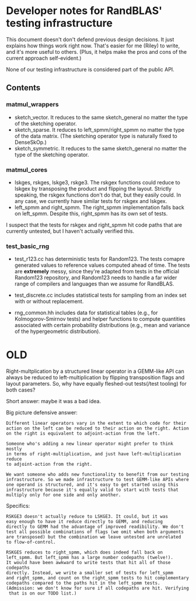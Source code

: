 # Developer notes for RandBLAS' testing infrastructure


This document doesn't don't defend previous design decisions.
It just explains how things work right now.
That's easier for me (Riley) to write, and it's more useful to others.
(Plus, it helps make the pros and cons of the current approach self-evident.)

None of our testing infrastructure is considered part of the public API.

## Contents

### matmul_wrappers

  * sketch_vector. It reduces to the same sketch_general no matter the type of the sketching operator.
  * sketch_sparse. It reduces to left_spmm/right_spmm no matter the type of the data matrix. (The
    sketching operator type is naturally fixed to DenseSkOp.)
  * sketch_symmetric. It reduces to the same sketch_general no matter the type of the sketching operator.

### matmul_cores

  * lskges, rskges, lskge3, rskge3. The rskgex functions could reduce to lskgex by transposing the
    product and flipping the layout. Strictly speaking, the rskgex functions don't do that, but they
    easily could. In any case, we currently have similar tests for rskgex and lskgex.
  * left_spmm and right_spmm. The right_spmm implementation falls back on left_spmm. Despite this,
    right_spmm has its own set of tests.

I suspect that the tests for rskgex and right_spmm hit code paths that are currently untested,
but I haven't actually verified this. 

### test_basic_rng

  * test_r123.cc has deterministic tests for Random123. The tests comapre generated values
    to reference values computed ahead of time. The tests are __extremely__ messy, since they're
    adapted from tests in the official Random123 repository, and Random123 needs to handle a far wider
    range of compilers and languages than we assume for RandBLAS.

  * test_discrete.cc includes statistical tests for sampling from an index set with or without
    replacement.

  * rng_common.hh includes data for statistical tables (e.g., for Kolmogorov-Smirnov tests) and helper
    functions to compute quantities associated with certain probability distributions (e.g., mean
    and variance of the hypergeometric distribution).


# OLD


Right-multplication by a structured linear operator in a GEMM-like API can
always be reduced to left-multiplication by flipping transposition flags and
layout parameters. So, why have equally fleshed-out tests(/test tooling) for
both cases?

Short answer: maybe it was a bad idea.

Big picture defensive answer:

    Different linear operators vary in the extent to which code for their 
    action on the left can be reduced to their action on the right. Action
    on the right is equivalent to adjoint-action from the left.

    Someone who's adding a new linear operator might prefer to think mostly
    in terms of right-multiplication, and just have left-multiplication reduce
    to adjoint-action from the right. 

    We want someone who adds new functionality to benefit from our testing infrastructure. So we made infrastructure to test GEMM-like APIs where
    one operand is structured, and it's easy to get started using this 
    infrastructure because it's equally valid to start with tests that
    multiply only for one side and only another.

Specifics:

    RSKGE3 doesn't actually reduce to LSKGE3. It could, but it was
    easy enough to have it reduce directly to GEMM, and reducing 
    directly to GEMM had the advantage of improved readibility. We don't
    test all possible combinations of flags (we omit when both arguments
    are transposed) but the combination we leave untested are unrelated
    to flow-of-control.

    RSKGES reduces to right_spmm, which does indeed fall back on
    left_spmm. But left_spmm has a large number codepaths (twelve!).
    It would have been awkward to write tests that hit all of those codepaths
    directly. Instead, we write a smaller set of tests for left_spmm
    and right_spmm, and count on the right_spmm tests to hit complementary
    codepaths compared to the paths hit in the left_spmm tests.
    (Admission: we don't know for sure if all codepaths are hit. Verifying
     that is on our TODO list.)
